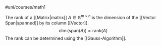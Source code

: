 #uni/courses/math1 

The rank of a [[Matrix|matrix]] $A \in \mathbb{R}^{m \times n}$ is the dimension of the [[Vector Span|spanned]] by its column [[Vector]].
$$
\dim (\text{span}(A)) = \text{rank}(A)
$$
The rank can be determined using the [[Gauss-Algorithm]].
